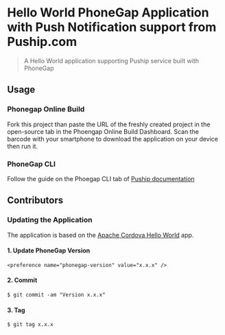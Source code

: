 # Hello World PhoneGap Application with Push Notification support from Puship.com

> A Hello World application supporting Puship service built with PhoneGap

## Usage

### Phonegap Online Build

Fork this project than paste the URL of the freshly created project in the open-source tab in the Phoengap Online Build Dashboard. Scan the barcode with your smartphone to download the application on your device then run it. 

### PhoneGap CLI

Follow the guide on the Phoegap CLI tab of [Puship documentation][puship-documentation]

## Contributors

### Updating the Application

The application is based on the [Apache Cordova Hello World][cordova-app] app.


#### 1. Update PhoneGap Version

    <preference name="phonegap-version" value="x.x.x" />

#### 2. Commit

    $ git commit -am "Version x.x.x"

#### 3. Tag

    $ git tag x.x.x

[phonegap-cli-url]: http://github.com/phonegap/phonegap-cli
[cordova-app]: http://github.com/apache/cordova-app-hello-world
[puship-documentation]: http://www.puship.com/documentations/platform-setup/


